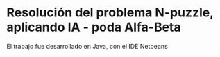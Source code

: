 # Resolución del problema N-puzzle, aplicando IA - poda Alfa-Beta

El trabajo fue desarrollado en Java, con el IDE Netbeans
